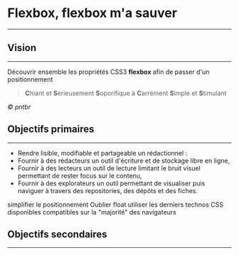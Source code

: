 # Flexbox, flexbox m'a sauver
---------

## Vision
---------

Découvrir ensemble les propriétés CSS3 **flexbox** afin de passer d'un positionnement 

> **C**hiant et **S**érieusement **S**oporifique 
> à 
> **C**arrément **S**imple et **S**timulant 

<cite>© pntbr</cite>


## Objectifs primaires
---------------------

- Rendre lisible, modifiable et partageable un rédactionnel :
- Fournir à des rédacteurs un outil d'écriture et de stockage libre en ligne,
- Fournir à des lecteurs un outil de lecture limitant le bruit visuel permettant de rester focus sur le contenu,
- Fournir à des explorateurs un outil permettant de visualiser puis naviguer à travers des repositories, des dépôts et des fiches.

simplifier le positionnement 
Oublier float
utiliser les derniers technos CSS disponibles compatibles sur la "majorité" des navigateurs

## Objectifs secondaires
----------------------
